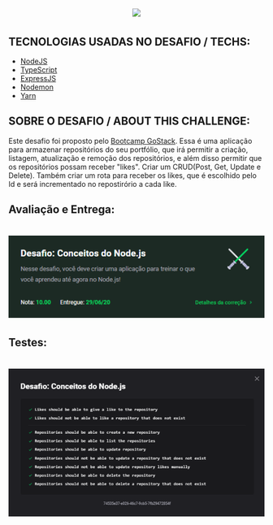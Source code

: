 <h1 align="center">
<img src="https://github.com/gibifyOfficial/Back-end-NodeJS/blob/master/Back-end-NodeJS/public/assets/back-end.png" />
</h1>

## TECNOLOGIAS USADAS NO DESAFIO / TECHS:
 * [NodeJS](https://nodejs.org/en/docs/)
 * [TypeScript](https://www.typescriptlang.org/)
 * [ExpressJS](https://expressjs.com/)
 * [Nodemon](https://nodemon.io/)
 * [Yarn](https://yarnpkg.com/)
 
## SOBRE O DESAFIO / ABOUT THIS CHALLENGE:
Este desafio foi proposto pelo [Bootcamp GoStack](https://rocketseat.com.br/gostack).
Essa é uma aplicação para armazenar repositórios do seu portfólio, que irá permitir a criação, listagem, atualização e remoção dos repositórios, e além disso permitir que os repositórios possam receber "likes".
Criar um CRUD(Post, Get, Update e Delete). Também criar um rota para receber os likes, que é escolhido pelo Id e será incrementado no repostirório a cada like.
## Avaliação e Entrega:
<h1 align="center">
 <img src="https://github.com/gibify/Back-end-NodeJS/blob/master/Back-end-NodeJS/public/assets/Screenshot%20(6).png" />
</h1>

## Testes:
<h1 align="center">
<img src="https://github.com/gibify/Back-end-NodeJS/blob/master/Back-end-NodeJS/public/assets/Screenshot%20(2).png" />
</h1>
